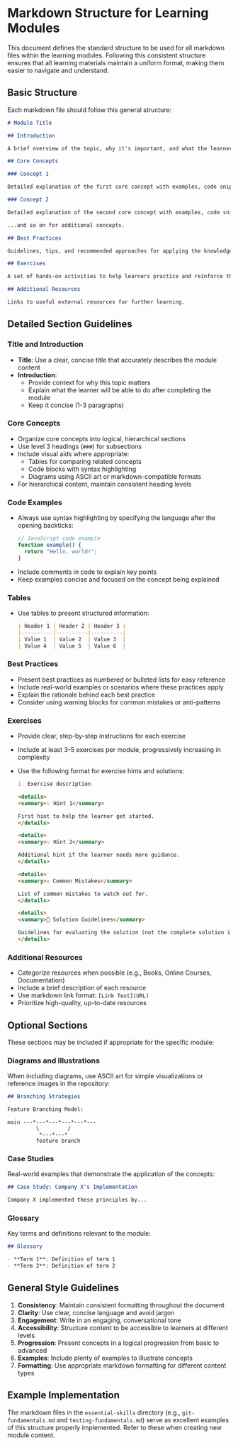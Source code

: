 # Markdown Structure for Learning Modules

This document defines the standard structure to be used for all markdown files within the learning modules. Following this consistent structure ensures that all learning materials maintain a uniform format, making them easier to navigate and understand.

## Basic Structure

Each markdown file should follow this general structure:

```markdown
# Module Title

## Introduction

A brief overview of the topic, why it's important, and what the learner will gain from this module.

## Core Concepts

### Concept 1

Detailed explanation of the first core concept with examples, code snippets, diagrams, or tables as needed.

### Concept 2

Detailed explanation of the second core concept with examples, code snippets, diagrams, or tables as needed.

...and so on for additional concepts.

## Best Practices

Guidelines, tips, and recommended approaches for applying the knowledge in real-world scenarios.

## Exercises

A set of hands-on activities to help learners practice and reinforce the concepts learned in the module.

## Additional Resources

Links to useful external resources for further learning.
```

## Detailed Section Guidelines

### Title and Introduction

- **Title**: Use a clear, concise title that accurately describes the module content
- **Introduction**: 
  - Provide context for why this topic matters
  - Explain what the learner will be able to do after completing the module
  - Keep it concise (1-3 paragraphs)

### Core Concepts

- Organize core concepts into logical, hierarchical sections
- Use level 3 headings (`###`) for subsections
- Include visual aids where appropriate:
  - Tables for comparing related concepts
  - Code blocks with syntax highlighting
  - Diagrams using ASCII art or markdown-compatible formats
- For hierarchical content, maintain consistent heading levels

### Code Examples

- Always use syntax highlighting by specifying the language after the opening backticks:
  ```javascript
  // JavaScript code example
  function example() {
    return "Hello, world!";
  }
  ```
- Include comments in code to explain key points
- Keep examples concise and focused on the concept being explained

### Tables

- Use tables to present structured information:
  ```markdown
  | Header 1 | Header 2 | Header 3 |
  |----------|----------|----------|
  | Value 1  | Value 2  | Value 3  |
  | Value 4  | Value 5  | Value 6  |
  ```

### Best Practices

- Present best practices as numbered or bulleted lists for easy reference
- Include real-world examples or scenarios where these practices apply
- Explain the rationale behind each best practice
- Consider using warning blocks for common mistakes or anti-patterns

### Exercises

- Provide clear, step-by-step instructions for each exercise
- Include at least 3-5 exercises per module, progressively increasing in complexity
- Use the following format for exercise hints and solutions:

  ```markdown
  1. Exercise description

  <details>
  <summary>💡 Hint 1</summary>

  First hint to help the learner get started.
  </details>

  <details>
  <summary>💡 Hint 2</summary>

  Additional hint if the learner needs more guidance.
  </details>

  <details>
  <summary>⚠️ Common Mistakes</summary>

  List of common mistakes to watch out for.
  </details>

  <details>
  <summary>📝 Solution Guidelines</summary>

  Guidelines for evaluating the solution (not the complete solution itself).
  </details>
  ```

### Additional Resources

- Categorize resources when possible (e.g., Books, Online Courses, Documentation)
- Include a brief description of each resource
- Use markdown link format: `[Link Text](URL)`
- Prioritize high-quality, up-to-date resources

## Optional Sections

These sections may be included if appropriate for the specific module:

### Diagrams and Illustrations

When including diagrams, use ASCII art for simple visualizations or reference images in the repository:

```markdown
## Branching Strategies

Feature Branching Model:
```
```
main ---*---*---*---*---*---
         \         /
          *---*---*
         feature branch
```

### Case Studies

Real-world examples that demonstrate the application of the concepts:

```markdown
## Case Study: Company X's Implementation

Company X implemented these principles by...
```

### Glossary

Key terms and definitions relevant to the module:

```markdown
## Glossary

- **Term 1**: Definition of term 1
- **Term 2**: Definition of term 2
```

## General Style Guidelines

1. **Consistency**: Maintain consistent formatting throughout the document
2. **Clarity**: Use clear, concise language and avoid jargon
3. **Engagement**: Write in an engaging, conversational tone
4. **Accessibility**: Structure content to be accessible to learners at different levels
5. **Progression**: Present concepts in a logical progression from basic to advanced
6. **Examples**: Include plenty of examples to illustrate concepts
7. **Formatting**: Use appropriate markdown formatting for different content types

## Example Implementation

The markdown files in the `essential-skills` directory (e.g., `git-fundamentals.md` and `testing-fundamentals.md`) serve as excellent examples of this structure properly implemented. Refer to these when creating new module content.
